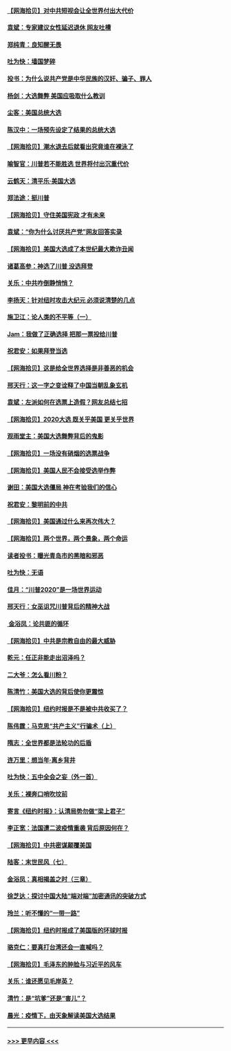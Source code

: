#### [【网海拾贝】对中共短视会让全世界付出大代价](../pages/nsc993/n12546043.md?t=11140051) 
#### [袁斌：专家建议女性延迟退休 网友吐槽](../pages/nsc993/n12545424.md?t=11140051) 
#### [郑纯青：良知醒无畏](../pages/nsc993/n12545394.md?t=11140051) 
#### [吐为快：墙国梦碎](../pages/nsc993/n12545309.md?t=11140051) 
#### [投书：为什么说共产党是中华民族的汉奸、骗子、罪人](../pages/nsc993/n12545089.md?t=11140051) 
#### [杨剑：大选舞弊 美国应吸取什么教训](../pages/nsc993/n12543937.md?t=11140051) 
#### [尘客：美国总统大选](../pages/nsc993/n12543828.md?t=11140051) 
#### [陈汉中：一场预先设定了结果的总统大选](../pages/nsc993/n12543564.md?t=11140051) 
#### [【网海拾贝】潮水退去后就看出究竟谁在裸泳了](../pages/nsc993/n12543321.md?t=11140051) 
#### [喻智官：川普若不能胜选 世界将付出沉重代价](../pages/nsc993/n12541352.md?t=11140051) 
#### [云鹤天：清平乐‧美国大选](../pages/nsc993/n12540916.md?t=11140051) 
#### [郑法途：挺川普](../pages/nsc993/n12540898.md?t=11140051) 
#### [【网海拾贝】守住美国宪政 才有未来](../pages/nsc993/n12540423.md?t=11140051) 
#### [袁斌：“你为什么讨厌共产党”网友回答实录](../pages/nsc993/n12540208.md?t=11140051) 
#### [【网海拾贝】美国大选成了本世纪最大欺诈丑闻](../pages/nsc993/n12538029.md?t=11140051) 
#### [诸葛高参：神选了川普 没选拜登](../pages/nsc993/n12537664.md?t=11140051) 
#### [关乐：中共咋倒静悄悄？](../pages/nsc993/n12537615.md?t=11140051) 
#### [李扬天：针对纽时攻击大纪元 必须说清楚的几点](../pages/nsc993/n12536001.md?t=11140051) 
#### [施卫江：论人类的不平等（一）](../pages/nsc993/n12535700.md?t=11140051) 
#### [Jam：我做了正确选择 把那一票投给川普](../pages/nsc993/n12535743.md?t=11140051) 
#### [祝君安：如果拜登当选](../pages/nsc993/n12535726.md?t=11140051) 
#### [【网海拾贝】这是给全世界选择是非善恶的机会](../pages/nsc993/n12535061.md?t=11140051) 
#### [邢天行：这一字之变诠释了中国当朝乱象玄机](../pages/nsc993/n12533446.md?t=11140051) 
#### [袁斌：左派如何在选票上造假？网友总结七招](../pages/nsc993/n12533180.md?t=11140051) 
#### [【网海拾贝】2020大选 既关乎美国 更关乎世界](../pages/nsc993/n12533161.md?t=11140051) 
#### [观雨堂主：美国大选舞弊背后的鬼影](../pages/nsc993/n12533153.md?t=11140051) 
#### [【网海拾贝】一场没有硝烟的选票战争](../pages/nsc993/n12531883.md?t=11140051) 
#### [【网海拾贝】美国人民不会接受选举作弊](../pages/nsc993/n12528850.md?t=11140051) 
#### [谢田：美国大选僵局 神在考验我们的信心](../pages/nsc993/n12527932.md?t=11140051) 
#### [祝君安：黎明前的中共](../pages/nsc993/n12524071.md?t=11140051) 
#### [【网海拾贝】美国通过什么来再次伟大？](../pages/nsc993/n12523844.md?t=11140051) 
#### [【网海拾贝】两个世界，两个景象，两个命运](../pages/nsc993/n12521419.md?t=11140051) 
#### [读者投书：曝光青岛市的黑暗和邪恶](../pages/nsc993/n12520988.md?t=11140051) 
#### [吐为快：无语](../pages/nsc993/n12518588.md?t=11140051) 
#### [佳月：“川普2020”是一场世界运动](../pages/nsc993/n12518581.md?t=11140051) 
#### [邢天行：女巫诅咒川普背后的精神大战](../pages/nsc993/n12517257.md?t=11140051) 
#### [ 金浴凤：论共匪的循环](../pages/nsc993/n12517133.md?t=11140051) 
#### [【网海拾贝】中共是宗教自由的最大威胁](../pages/nsc993/n12516879.md?t=11140051) 
#### [乾元：任正非能走出沼泽吗？](../pages/nsc993/n12515831.md?t=11140051) 
#### [二大爷：怎么看川粉？](../pages/nsc993/n12515820.md?t=11140051) 
#### [陈清竹：美国大选的背后使你更震惊](../pages/nsc993/n12515589.md?t=11140051) 
#### [【网海拾贝】纽约时报是不是被中共收买了？](../pages/nsc993/n12515122.md?t=11140051) 
#### [陈伟霆：马克思“共产主义”行骗术（上）](../pages/nsc993/n12510217.md?t=11140051) 
#### [隋志：全世界都是法轮功的后盾](../pages/nsc993/n12510636.md?t=11140051) 
#### [连万里：想当年‧离乡背井](../pages/nsc993/n12510623.md?t=11140051) 
#### [吐为快：五中全会之妄（外一首）](../pages/nsc993/n12510470.md?t=11140051) 
#### [关乐：裸奔口哨吹坟前](../pages/nsc993/n12510403.md?t=11140051) 
#### [寄言《纽约时报》：认清局势勿做“梁上君子”](../pages/nsc993/n12510042.md?t=11140051) 
#### [李正宽：法国遭二波疫情重袭 背后原因何在？](../pages/nsc993/n12509971.md?t=11140051) 
#### [【网海拾贝】中共密谋颠覆美国](../pages/nsc993/n12509816.md?t=11140051) 
#### [陆客：末世民风（七）](../pages/nsc993/n12507822.md?t=11140051) 
#### [金浴凤：真相揭盖之时（三章）](../pages/nsc993/n12507804.md?t=11140051) 
#### [徐芝达：探讨中国大陆“端对端”加密通讯的突破方式](../pages/nsc993/n12507682.md?t=11140051) 
#### [玲兰：听不懂的“一带一路”](../pages/nsc993/n12507669.md?t=11140051) 
#### [【网海拾贝】纽约时报成了美国版的环球时报](../pages/nsc993/n12507053.md?t=11140051) 
#### [骆克仁：要真打台湾还会一直喊吗？](../pages/nsc993/n12506843.md?t=11140051) 
#### [【网海拾贝】毛泽东的肿脸与习近平的风车](../pages/nsc993/n12504537.md?t=11140051) 
#### [关乐：谁还愿见毛岸英？](../pages/nsc993/n12503866.md?t=11140051) 
#### [清竹：是“坑爹”还是“害儿”？](../pages/nsc993/n12503034.md?t=11140051) 
#### [晨光：疫情下，由天象解读美国大选结果](../pages/nsc993/n12502536.md?t=11140051) 

----
#### [ >>> 更早内容 <<< ](../indexes/nsc993-earlier.md)
